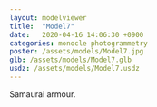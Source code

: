 ```yaml
---
layout: modelviewer
title:  "Model7"
date:   2020-04-16 14:06:30 +0900
categories: monocle photogrammetry
poster: /assets/models/Model7.jpg
glb: /assets/models/Model7.glb
usdz: /assets/models/Model7.usdz
---
```

Samaurai armour.
